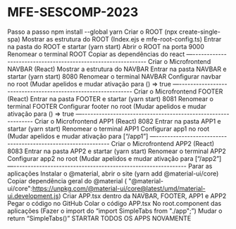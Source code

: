 # MFE-SESCOMP-2023

Passo a passo
npm install --global yarn
Criar o ROOT (npx create-single-spa)
Mostrar as estrutura do ROOT (Index.ejs e mfe-root-config.ts)
Entrar na pasta do ROOT e startar (yarn start)
Abrir o ROOT na porta 9000
Renomear o terminal ROOT
Copiar as dependências do react
—-------------------------------------------------------------
Criar o Microfrontend NAVBAR (React)
Mostrar a estrutura do NAVBAR
Entrar na pasta NAVBAR e startar (yarn start) 8080
Renomear o terminal NAVBAR
Configurar navbar no root (Mudar apelidos e mudar ativação para () => true
—-------------------------------------------------------------
Criar o Microfrontend FOOTER (React)
Entrar na pasta FOOTER e startar (yarn start) 8081
Renomear o terminal FOOTER
Configurar footer no root (Mudar apelidos e mudar ativação para () => true
—-------------------------------------------------------------
Criar o Microfrontend APP1 (React) 8082
Entrar na pasta APP1 e startar (yarn start)
Renomear o terminal APP1
Configurar app1 no root (Mudar apelidos e mudar ativação para [“/app1”]
—-------------------------------------------------------------
Criar o Microfrontend APP2 (React) 8083
Entrar na pasta APP2 e startar (yarn start)
Renomear o terminal APP2
Configurar app2 no root (Mudar apelidos e mudar ativação para [“/app2”]
—-------------------------------------------------------------
Parar as aplicações
Instalar o @material, abrir o site (yarn add @material-ui/core)
Copiar dependência geral do @material ( "@material-ui/core":https://unpkg.com/@material-ui/core@latest/umd/material-ui.development.js)
Criar APP.tsx dentro da NAVBAR, FOOTER, APP1 e APP2
Pegar o código no GitHub
Colar o código APP.tsx 
No root.component das aplicações (Fazer o import do “import SimpleTabs from "./app";”)
Mudar o return “SimpleTabs()”
STARTAR TODOS OS APPS NOVAMENTE
